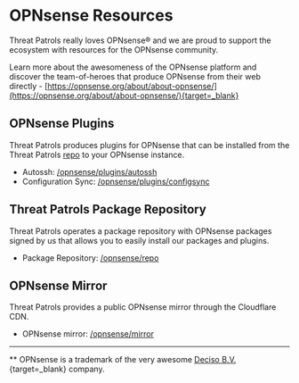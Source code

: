 # OPNsense Resources

Threat Patrols really loves OPNsense&reg; and we are proud to support the ecosystem with
resources for the OPNsense community.

Learn more about the awesomeness of the OPNsense platform and discover the team-of-heroes 
that produce OPNsense from their web directly - [https://opnsense.org/about/about-opnsense/](https://opnsense.org/about/about-opnsense/){target=_blank}

## OPNsense Plugins
Threat Patrols produces plugins for OPNsense that can be installed from the 
Threat Patrols [repo](/opnsense/repo) to your OPNsense instance.

 - Autossh: [/opnsense/plugins/autossh](/opnsense/plugins/autossh)
 - Configuration Sync: [/opnsense/plugins/configsync](/opnsense/plugins/configsync/)

## Threat Patrols Package Repository
Threat Patrols operates a package repository with OPNsense packages signed by us that 
allows you to easily install our packages and plugins.

 - Package Repository: [/opnsense/repo](/opnsense/repo)

## OPNsense Mirror
Threat Patrols provides a public OPNsense mirror through the Cloudflare CDN.

 - OPNsense mirror: [/opnsense/mirror](/opnsense/mirror)

---

** OPNsense is a trademark of the very awesome [Deciso B.V.](https://www.deciso.com/opnsense-open-source-firewall-initiative){target=_blank} company.
